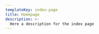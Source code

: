 ```yaml
---
templateKey: index-page
title: Homepage
description: >-
  Here a description for the index page
---
```

